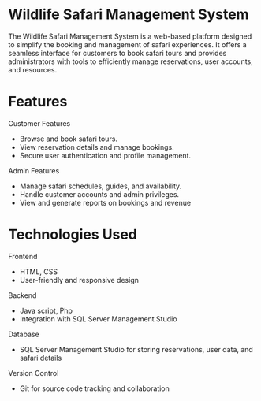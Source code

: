 # Wildlife Safari Management System
The Wildlife Safari Management System is a web-based platform designed to simplify the booking and management of safari experiences. It offers a seamless interface for customers to book safari tours and provides administrators with tools to efficiently manage reservations, user accounts, and resources.

# Features
Customer Features
  - Browse and book safari tours.
  - View reservation details and manage bookings.
  - Secure user authentication and profile management.
    
Admin Features
  - Manage safari schedules, guides, and availability.
  - Handle customer accounts and admin privileges.
  - View and generate reports on bookings and revenue

# Technologies Used
Frontend
  - HTML, CSS
  - User-friendly and responsive design
    
Backend
  - Java script, Php
  - Integration with SQL Server Management Studio
    
Database
  - SQL Server Management Studio for storing reservations, user data, and safari details
    
Version Control
  - Git for source code tracking and collaboration
